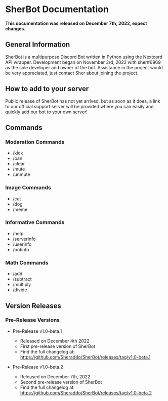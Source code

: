 # SherBot Documentation

**This documentation was released on December 7th, 2022, expect changes.**

## **General Information**

SherBot is a multipurpose Discord Bot written in Python using the Nextcord API wrapper. Development began on November 3rd, 2022 with sher#6969 as the sole developer and owner of the bot. Assistance in the project would be very appreciated, just contact Sher about joining the project.

## **How to add to your server**

Public release of SherBot has not yet arrived, but as soon as it does, a link to our official support server will be provided where you can easily and quickly add our bot to your own server!

## **Commands**

### Moderation Commands

* /kick
* /ban
* /clear
* /mute
* /unmute

### Image Commands

* /cat
* /dog
* /meme

### Informative Commands

* /help
* /serverinfo
* /userinfo
* /botinfo

### Math Commands

* /add
* /subtract
* /multiply
* /divide

## **Version Releases**

### Pre-Release Versions
* Pre-Release v1.0-beta.1
    * Released on December 4th 2022
    * First pre-release version of SherBot
    * Find the full changelog at: https://github.com/Sheraddo/SherBot/releases/tag/v1.0-beta.1

* Pre-Release v1.0-beta.2
    * Released on December 7th, 2022
    * Second pre-release version of SherBot
    * Find the full changelog at: https://github.com/Sheraddo/SherBot/releases/tag/v1.0-beta.2
